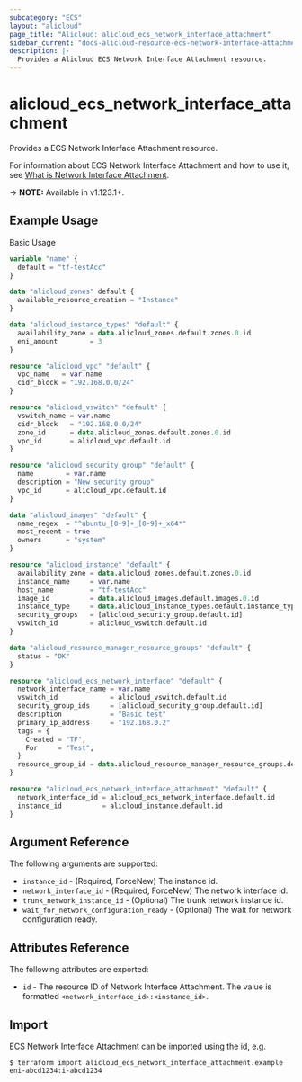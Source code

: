 ```yaml
---
subcategory: "ECS"
layout: "alicloud"
page_title: "Alicloud: alicloud_ecs_network_interface_attachment"
sidebar_current: "docs-alicloud-resource-ecs-network-interface-attachment"
description: |-
  Provides a Alicloud ECS Network Interface Attachment resource.
---
```


# alicloud\_ecs\_network\_interface\_attachment

Provides a ECS Network Interface Attachment resource.

For information about ECS Network Interface Attachment and how to use it, see [What is Network Interface Attachment](https://www.alibabacloud.com/help/en/doc-detail/58515.htm).

-> **NOTE:** Available in v1.123.1+.

## Example Usage

Basic Usage

```terraform
variable "name" {
  default = "tf-testAcc"
}

data "alicloud_zones" default {
  available_resource_creation = "Instance"
}

data "alicloud_instance_types" "default" {
  availability_zone = data.alicloud_zones.default.zones.0.id
  eni_amount        = 3
}

resource "alicloud_vpc" "default" {
  vpc_name   = var.name
  cidr_block = "192.168.0.0/24"
}

resource "alicloud_vswitch" "default" {
  vswitch_name = var.name
  cidr_block   = "192.168.0.0/24"
  zone_id      = data.alicloud_zones.default.zones.0.id
  vpc_id       = alicloud_vpc.default.id
}

resource "alicloud_security_group" "default" {
  name        = var.name
  description = "New security group"
  vpc_id      = alicloud_vpc.default.id
}

data "alicloud_images" "default" {
  name_regex  = "^ubuntu_[0-9]+_[0-9]+_x64*"
  most_recent = true
  owners      = "system"
}

resource "alicloud_instance" "default" {
  availability_zone = data.alicloud_zones.default.zones.0.id
  instance_name     = var.name
  host_name         = "tf-testAcc"
  image_id          = data.alicloud_images.default.images.0.id
  instance_type     = data.alicloud_instance_types.default.instance_types.0.id
  security_groups   = [alicloud_security_group.default.id]
  vswitch_id        = alicloud_vswitch.default.id
}

data "alicloud_resource_manager_resource_groups" "default" {
  status = "OK"
}

resource "alicloud_ecs_network_interface" "default" {
  network_interface_name = var.name
  vswitch_id             = alicloud_vswitch.default.id
  security_group_ids     = [alicloud_security_group.default.id]
  description            = "Basic test"
  primary_ip_address     = "192.168.0.2"
  tags = {
    Created = "TF",
    For     = "Test",
  }
  resource_group_id = data.alicloud_resource_manager_resource_groups.default.ids.0
}

resource "alicloud_ecs_network_interface_attachment" "default" {
  network_interface_id = alicloud_ecs_network_interface.default.id
  instance_id          = alicloud_instance.default.id
}

```

## Argument Reference

The following arguments are supported:

* `instance_id` - (Required, ForceNew) The instance id.
* `network_interface_id` - (Required, ForceNew) The network interface id.
* `trunk_network_instance_id` - (Optional) The trunk network instance id.
* `wait_for_network_configuration_ready` - (Optional) The wait for network configuration ready.

## Attributes Reference

The following attributes are exported:

* `id` - The resource ID of Network Interface Attachment. The value is formatted `<network_interface_id>:<instance_id>`.

## Import

ECS Network Interface Attachment can be imported using the id, e.g.

```
$ terraform import alicloud_ecs_network_interface_attachment.example eni-abcd1234:i-abcd1234
```
